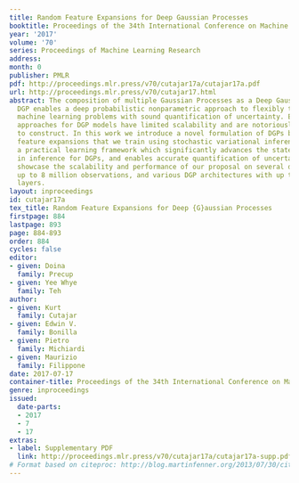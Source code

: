 ```yaml
---
title: Random Feature Expansions for Deep Gaussian Processes
booktitle: Proceedings of the 34th International Conference on Machine Learning
year: '2017'
volume: '70'
series: Proceedings of Machine Learning Research
address: 
month: 0
publisher: PMLR
pdf: http://proceedings.mlr.press/v70/cutajar17a/cutajar17a.pdf
url: http://proceedings.mlr.press/v70/cutajar17.html
abstract: The composition of multiple Gaussian Processes as a Deep Gaussian Process
  DGP enables a deep probabilistic nonparametric approach to flexibly tackle complex
  machine learning problems with sound quantification of uncertainty. Existing inference
  approaches for DGP models have limited scalability and are notoriously cumbersome
  to construct. In this work we introduce a novel formulation of DGPs based on random
  feature expansions that we train using stochastic variational inference. This yields
  a practical learning framework which significantly advances the state-of-the-art
  in inference for DGPs, and enables accurate quantification of uncertainty. We extensively
  showcase the scalability and performance of our proposal on several datasets with
  up to 8 million observations, and various DGP architectures with up to 30 hidden
  layers.
layout: inproceedings
id: cutajar17a
tex_title: Random Feature Expansions for Deep {G}aussian Processes
firstpage: 884
lastpage: 893
page: 884-893
order: 884
cycles: false
editor:
- given: Doina
  family: Precup
- given: Yee Whye
  family: Teh
author:
- given: Kurt
  family: Cutajar
- given: Edwin V.
  family: Bonilla
- given: Pietro
  family: Michiardi
- given: Maurizio
  family: Filippone
date: 2017-07-17
container-title: Proceedings of the 34th International Conference on Machine Learning
genre: inproceedings
issued:
  date-parts:
  - 2017
  - 7
  - 17
extras:
- label: Supplementary PDF
  link: http://proceedings.mlr.press/v70/cutajar17a/cutajar17a-supp.pdf
# Format based on citeproc: http://blog.martinfenner.org/2013/07/30/citeproc-yaml-for-bibliographies/
---
```

